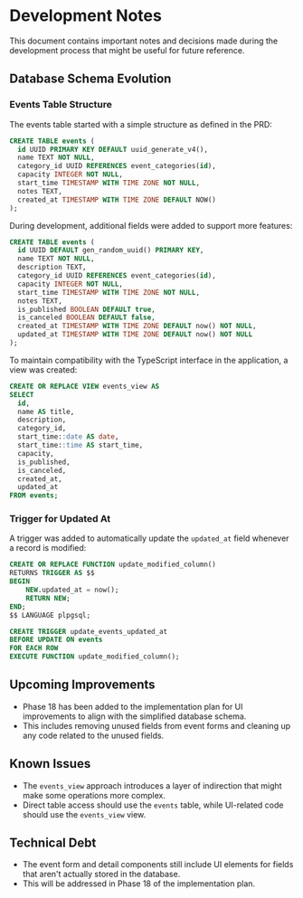 # Development Notes

This document contains important notes and decisions made during the development process that might be useful for future reference.

## Database Schema Evolution

### Events Table Structure

The events table started with a simple structure as defined in the PRD:

```sql
CREATE TABLE events (
  id UUID PRIMARY KEY DEFAULT uuid_generate_v4(),
  name TEXT NOT NULL,
  category_id UUID REFERENCES event_categories(id),
  capacity INTEGER NOT NULL,
  start_time TIMESTAMP WITH TIME ZONE NOT NULL,
  notes TEXT,
  created_at TIMESTAMP WITH TIME ZONE DEFAULT NOW()
);
```

During development, additional fields were added to support more features:

```sql
CREATE TABLE events (
  id UUID DEFAULT gen_random_uuid() PRIMARY KEY,
  name TEXT NOT NULL,
  description TEXT,
  category_id UUID REFERENCES event_categories(id),
  capacity INTEGER NOT NULL,
  start_time TIMESTAMP WITH TIME ZONE NOT NULL,
  notes TEXT,
  is_published BOOLEAN DEFAULT true,
  is_canceled BOOLEAN DEFAULT false,
  created_at TIMESTAMP WITH TIME ZONE DEFAULT now() NOT NULL,
  updated_at TIMESTAMP WITH TIME ZONE DEFAULT now() NOT NULL
);
```

To maintain compatibility with the TypeScript interface in the application, a view was created:

```sql
CREATE OR REPLACE VIEW events_view AS
SELECT 
  id,
  name AS title,
  description,
  category_id,
  start_time::date AS date,
  start_time::time AS start_time,
  capacity,
  is_published,
  is_canceled,
  created_at,
  updated_at
FROM events;
```

### Trigger for Updated At

A trigger was added to automatically update the `updated_at` field whenever a record is modified:

```sql
CREATE OR REPLACE FUNCTION update_modified_column()
RETURNS TRIGGER AS $$
BEGIN
    NEW.updated_at = now();
    RETURN NEW;
END;
$$ LANGUAGE plpgsql;

CREATE TRIGGER update_events_updated_at
BEFORE UPDATE ON events
FOR EACH ROW
EXECUTE FUNCTION update_modified_column();
```

## Upcoming Improvements

- Phase 18 has been added to the implementation plan for UI improvements to align with the simplified database schema.
- This includes removing unused fields from event forms and cleaning up any code related to the unused fields.

## Known Issues

- The `events_view` approach introduces a layer of indirection that might make some operations more complex. 
- Direct table access should use the `events` table, while UI-related code should use the `events_view` view.

## Technical Debt

- The event form and detail components still include UI elements for fields that aren't actually stored in the database.
- This will be addressed in Phase 18 of the implementation plan. 
